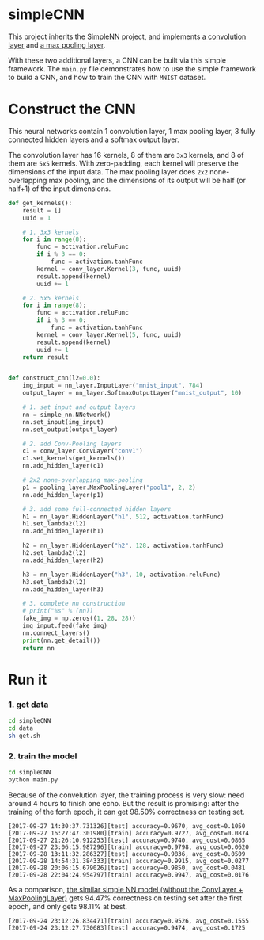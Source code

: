 # simpleCNN
This project inherits the [SimpleNN](https://github.com/beekbin/SimpleNN) project, and implements [a convolution layer](https://github.com/beekbin/simpleCNN/blob/master/nn/conv_layer.py) and [a max pooling layer]().

With these two additional layers, a CNN can be built via this simple framework.  The `main.py` file demonstrates how to use the simple framework to build a CNN, and how to train the CNN with `MNIST` dataset.

# Construct the CNN
This neural networks contain 1 convolution layer, 1 max pooling layer, 3 fully connected hidden layers
and a softmax output layer. 

The convolution layer has 16 kernels, 8 of them are `3x3` kernels, and 8 of them are `5x5` kernels. With zero-padding, each kernel will preserve the dimensions of the input data.
The max pooling layer does `2x2` none-overlapping max pooling, and the dimensions of its output will be half (or half+1) of the input dimensions.


```python
def get_kernels():
    result = []
    uuid = 1

    # 1. 3x3 kernels
    for i in range(8):
        func = activation.reluFunc
        if i % 3 == 0:
            func = activation.tanhFunc
        kernel = conv_layer.Kernel(3, func, uuid)
        result.append(kernel)
        uuid += 1

    # 2. 5x5 kernels
    for i in range(8):
        func = activation.reluFunc
        if i % 3 == 0:
            func = activation.tanhFunc
        kernel = conv_layer.Kernel(5, func, uuid)
        result.append(kernel)
        uuid += 1
    return result


def construct_cnn(l2=0.0):
    img_input = nn_layer.InputLayer("mnist_input", 784)
    output_layer = nn_layer.SoftmaxOutputLayer("mnist_output", 10)

    # 1. set input and output layers
    nn = simple_nn.NNetwork()
    nn.set_input(img_input)
    nn.set_output(output_layer)

    # 2. add Conv-Pooling layers
    c1 = conv_layer.ConvLayer("conv1")
    c1.set_kernels(get_kernels())
    nn.add_hidden_layer(c1)

    # 2x2 none-overlapping max-pooling
    p1 = pooling_layer.MaxPoolingLayer("pool1", 2, 2)
    nn.add_hidden_layer(p1)

    # 3. add some full-connected hidden layers
    h1 = nn_layer.HiddenLayer("h1", 512, activation.tanhFunc)
    h1.set_lambda2(l2)
    nn.add_hidden_layer(h1)

    h2 = nn_layer.HiddenLayer("h2", 128, activation.tanhFunc)
    h2.set_lambda2(l2)
    nn.add_hidden_layer(h2)

    h3 = nn_layer.HiddenLayer("h3", 10, activation.reluFunc)
    h3.set_lambda2(l2)
    nn.add_hidden_layer(h3)

    # 3. complete nn construction
    # print("%s" % (nn))
    fake_img = np.zeros((1, 28, 28))
    img_input.feed(fake_img)
    nn.connect_layers()
    print(nn.get_detail())
    return nn
```



# Run it
### 1. get data
```bash
cd simpleCNN
cd data
sh get.sh
```

### 2. train the model
```bash
cd simpleCNN
python main.py
```

Because of the convelution layer, the training process is very slow: need around 4 hours to finish one echo. But the result is promising: after the training of the forth epoch, it can get 98.50% correctness on testing set.
```console
[2017-09-27 14:30:37.731326][test] accuracy=0.9670, avg_cost=0.1050
[2017-09-27 16:27:47.301980][train] accuracy=0.9727, avg_cost=0.0874
[2017-09-27 21:26:10.912253][test] accuracy=0.9740, avg_cost=0.0865
[2017-09-27 23:06:15.987296][train] accuracy=0.9798, avg_cost=0.0620
[2017-09-28 13:11:32.286327][test] accuracy=0.9836, avg_cost=0.0509
[2017-09-28 14:54:31.384333][train] accuracy=0.9915, avg_cost=0.0277
[2017-09-28 20:06:15.679026][test] accuracy=0.9850, avg_cost=0.0481
[2017-09-28 22:04:24.954797][train] accuracy=0.9947, avg_cost=0.0176
```

As a comparison, [the similar simple NN model (without the ConvLayer + MaxPoolingLayer)](https://github.com/beekbin/SimpleNN) gets 94.47% correctness on testing set after the first epoch, and only gets 98.11% at best.
```console
[2017-09-24 23:12:26.834471][train] accuracy=0.9526, avg_cost=0.1555
[2017-09-24 23:12:27.730683][test] accuracy=0.9474, avg_cost=0.1725
```
